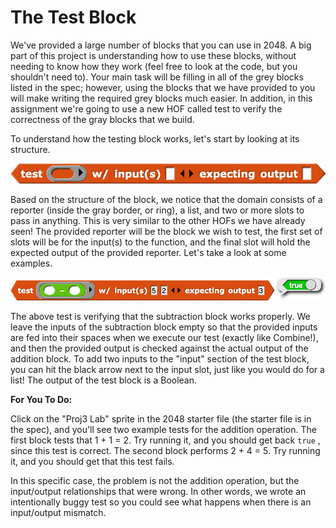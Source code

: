 # The Test Block

We've provided a large number of blocks that you can use in 2048. A big part of this project is understanding how to use these blocks, without needing to know how they work \(feel free to look at the code, but you shouldn't need to\). Your main task will be filling in all of the grey blocks listed in the spec; however, using the blocks that we have provided to you will make writing the required grey blocks much easier. In addition, in this assignment we're going to use a new HOF called test to verify the correctness of the gray blocks that we build.

To understand how the testing block works, let's start by looking at its structure.

![](../.gitbook/assets/image%20%28218%29.png)

Based on the structure of the block, we notice that the domain consists of a reporter \(inside the gray border, or ring\), a list, and two or more slots to pass in anything. This is very similar to the other HOFs we have already seen! The provided reporter will be the block we wish to test, the first set of slots will be for the input\(s\) to the function, and the final slot will hold the expected output of the provided reporter. Let's take a look at some examples.

![list of nouns, verbs, etc.](../.gitbook/assets/image%20%2859%29.png)

The above test is verifying that the subtraction block works properly. We leave the inputs of the subtraction block empty so that the provided inputs are fed into their spaces when we execute our test \(exactly like Combine!\), and then the provided output is checked against the actual output of the addition block. To add two inputs to the "input" section of the test block, you can hit the black arrow next to the input slot, just like you would do for a list! The output of the test block is a Boolean.

**For You To Do:**

Click on the "Proj3 Lab" sprite in the 2048 starter file \(the starter file is in the spec\), and you'll see two example tests for the addition operation. The first block tests that 1 + 1 = 2. Try running it, and you should get back `true` , since this test is correct. The second block performs 2 + 4 = 5. Try running it, and you should get that this test fails.

In this specific case, the problem is not the addition operation, but the input/output relationships that were wrong. In other words, we wrote an intentionally buggy test so you could see what happens when there is an input/output mismatch.

